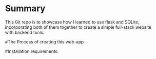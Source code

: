 # Summary 
This Git repo is to showcase how I learned to use flask and SQLite, incorporating both of them together to create a simple full-stack website with 
backend tools. 




#The Process of creating this web-app



#Installation requirements:



